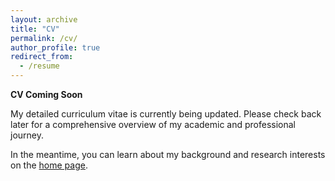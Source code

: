 ```yaml
---
layout: archive
title: "CV"
permalink: /cv/
author_profile: true
redirect_from:
  - /resume
---
```


<div class="notice--primary">
  <p><strong>CV Coming Soon</strong></p>
  <p>My detailed curriculum vitae is currently being updated. Please check back later for a comprehensive overview of my academic and professional journey.</p>
  <p>In the meantime, you can learn about my background and research interests on the <a href="/">home page</a>.</p>
</div>

<!-- CV content will be added in the future -->

